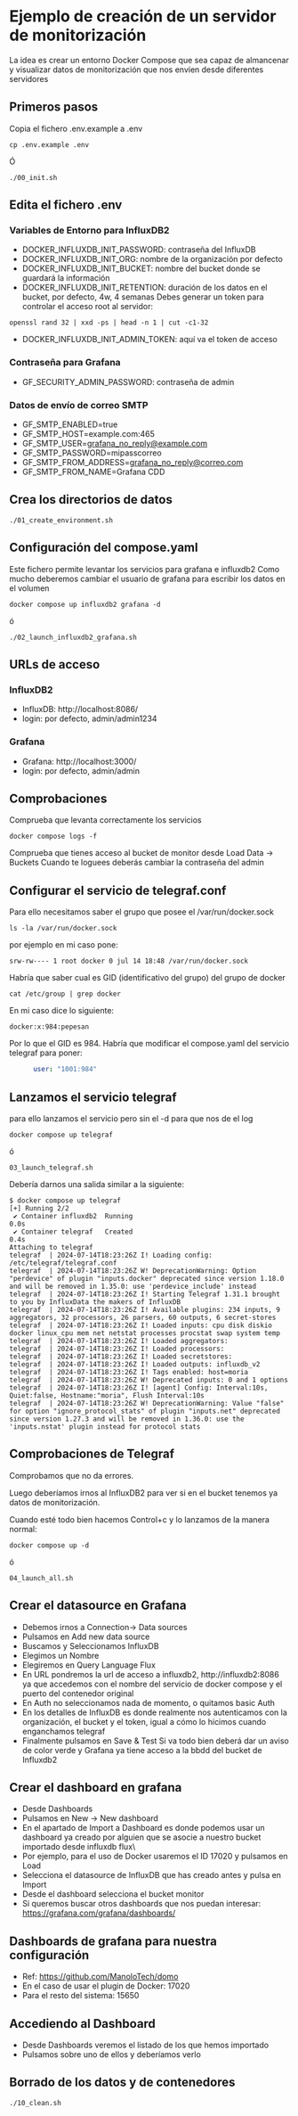 # Ejemplo de creación de un servidor de monitorización
La idea es crear un entorno Docker Compose que sea capaz
de almancenar y visualizar datos de monitorización que nos 
envíen desde diferentes servidores
## Primeros pasos
Copia el fichero .env.example a .env
```shell
cp .env.example .env
```
Ó
```shell
./00_init.sh
```
## Edita el fichero .env
### Variables de Entorno para InfluxDB2
- DOCKER_INFLUXDB_INIT_PASSWORD: contraseña del InfluxDB
- DOCKER_INFLUXDB_INIT_ORG: nombre de la organización por defecto
- DOCKER_INFLUXDB_INIT_BUCKET: nombre del bucket donde se guardará la información
- DOCKER_INFLUXDB_INIT_RETENTION: duración de los datos en el bucket, por defecto, 4w, 4 semanas
Debes generar un token para controlar el acceso root al servidor:
```shell
openssl rand 32 | xxd -ps | head -n 1 | cut -c1-32
```
- DOCKER_INFLUXDB_INIT_ADMIN_TOKEN: aquí va el token de acceso
### Contraseña para Grafana
- GF_SECURITY_ADMIN_PASSWORD: contraseña de admin
### Datos de envío de correo SMTP
- GF_SMTP_ENABLED=true
- GF_SMTP_HOST=example.com:465
- GF_SMTP_USER=grafana_no_reply@example.com
- GF_SMTP_PASSWORD=mipasscorreo
- GF_SMTP_FROM_ADDRESS=grafana_no_reply@correo.com
- GF_SMTP_FROM_NAME=Grafana CDD

## Crea los directorios de datos

```shell
./01_create_environment.sh
```

## Configuración del compose.yaml
Este fichero permite levantar los servicios para grafana e influxdb2
Como mucho deberemos cambiar el usuario de grafana para escribir los datos en el volumen
```shell
docker compose up influxdb2 grafana -d
```
ó
```shell
./02_launch_influxdb2_grafana.sh
```
## URLs de acceso
### InfluxDB2
- InfluxDB: http://localhost:8086/
- login: por defecto, admin/admin1234

### Grafana
- Grafana: http://localhost:3000/
- login: por defecto, admin/admin
## Comprobaciones
Comprueba que levanta correctamente los servicios
```shell
docker compose logs -f
```
Comprueba que tienes acceso al bucket de monitor desde Load Data -> Buckets
Cuando te loguees deberás cambiar la contraseña del admin

## Configurar el servicio de telegraf.conf
Para ello necesitamos saber el grupo que posee el /var/run/docker.sock
```shell
ls -la /var/run/docker.sock
```
por ejemplo en mi caso pone:
```shell
srw-rw---- 1 root docker 0 jul 14 18:48 /var/run/docker.sock
```
Habría que saber cual es GID (identificativo del grupo) del grupo de docker
```shell
cat /etc/group | grep docker
```
En mi caso dice lo siguiente:
```shell
docker:x:984:pepesan
```
Por lo que el GID es 984. 
Habría que modificar el compose.yaml del servicio telegraf para poner:
```yaml
      user: "1001:984"
```

## Lanzamos el servicio telegraf
para ello lanzamos el servicio pero sin el -d para que nos de el log 
```shell
docker compose up telegraf
```
ó 
```shell
03_launch_telegraf.sh
```
Debería darnos una salida similar a la siguiente:
```shell
$ docker compose up telegraf
[+] Running 2/2
 ✔ Container influxdb2  Running                                                                                    0.0s 
 ✔ Container telegraf   Created                                                                                    0.4s 
Attaching to telegraf
telegraf  | 2024-07-14T18:23:26Z I! Loading config: /etc/telegraf/telegraf.conf
telegraf  | 2024-07-14T18:23:26Z W! DeprecationWarning: Option "perdevice" of plugin "inputs.docker" deprecated since version 1.18.0 and will be removed in 1.35.0: use 'perdevice_include' instead
telegraf  | 2024-07-14T18:23:26Z I! Starting Telegraf 1.31.1 brought to you by InfluxData the makers of InfluxDB
telegraf  | 2024-07-14T18:23:26Z I! Available plugins: 234 inputs, 9 aggregators, 32 processors, 26 parsers, 60 outputs, 6 secret-stores
telegraf  | 2024-07-14T18:23:26Z I! Loaded inputs: cpu disk diskio docker linux_cpu mem net netstat processes procstat swap system temp
telegraf  | 2024-07-14T18:23:26Z I! Loaded aggregators: 
telegraf  | 2024-07-14T18:23:26Z I! Loaded processors: 
telegraf  | 2024-07-14T18:23:26Z I! Loaded secretstores: 
telegraf  | 2024-07-14T18:23:26Z I! Loaded outputs: influxdb_v2
telegraf  | 2024-07-14T18:23:26Z I! Tags enabled: host=moria
telegraf  | 2024-07-14T18:23:26Z W! Deprecated inputs: 0 and 1 options
telegraf  | 2024-07-14T18:23:26Z I! [agent] Config: Interval:10s, Quiet:false, Hostname:"moria", Flush Interval:10s
telegraf  | 2024-07-14T18:23:26Z W! DeprecationWarning: Value "false" for option "ignore_protocol_stats" of plugin "inputs.net" deprecated since version 1.27.3 and will be removed in 1.36.0: use the 'inputs.nstat' plugin instead for protocol stats
```
## Comprobaciones de Telegraf
Comprobamos que no da errores.

Luego deberíamos irnos al InfluxDB2 para ver si en el bucket tenemos ya datos de monitorización.

Cuando esté todo bien hacemos Control+c y lo lanzamos de la manera normal:
```shell
docker compose up -d
```
ó
```shell
04_launch_all.sh
```

## Crear el datasource en Grafana
- Debemos irnos a Connection-> Data sources
- Pulsamos en Add new data source
- Buscamos y Seleccionamos InfluxDB
- Elegimos un Nombre
- Elegiremos en Query Language Flux
- En URL pondremos la url de acceso a influxdb2, http://influxdb2:8086 ya que accedemos con el nombre del servicio de docker compose y el puerto del contenedor original
- En Auth no seleccionamos nada de momento, o quitamos basic Auth
- En los detalles de InfluxDB es donde realmente nos autenticamos con la organización, el bucket y el token, igual a cómo lo hicimos cuando enganchamos telegraf
- Finalmente pulsamos en Save & Test
Si va todo bien deberá dar un aviso de color verde y Grafana ya tiene acceso a la bbdd del bucket de Influxdb2
## Crear el dashboard en grafana
- Desde Dashboards
- Pulsamos en New -> New dashboard
- En el apartado de Import a Dashboard es donde podemos usar un dashboard ya creado por alguien que se asocie a nuestro bucket importado desde influxdb flux\
- Por ejemplo, para el uso de Docker usaremos el ID 17020 y pulsamos en Load
- Selecciona el datasource de InfluxDB que has creado antes y pulsa en Import
- Desde el dashboard selecciona el bucket monitor
- Si queremos buscar otros dashboards que nos puedan interesar: https://grafana.com/grafana/dashboards/
##  Dashboards de grafana para nuestra configuración
- Ref: https://github.com/ManoloTech/domo
- En el caso de usar el plugin de Docker: 17020
- Para el resto del sistema: 15650
## Accediendo al Dashboard
- Desde Dashboards veremos el listado de los que hemos importado
- Pulsamos sobre uno de ellos y deberíamos verlo


## Borrado de los datos y de contenedores
```shell
./10_clean.sh
```



